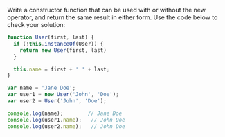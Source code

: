 Write a constructor function that can be used with or without the new operator, and return the same result in either form. Use the code below to check your solution:

```javascript
function User(first, last) {
  if (!this.instanceOf(User)) {
    return new User(first, last)
  }

  this.name = first + ' ' + last;
}

var name = 'Jane Doe';
var user1 = new User('John', 'Doe');
var user2 = User('John', 'Doe');

console.log(name);        // Jane Doe
console.log(user1.name);   // John Doe
console.log(user2.name);   // John Doe
```
